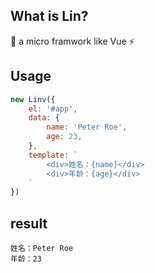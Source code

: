 <!--
 * @Descripttion: 
 * @Author: 林舒恒
 * @Date: 2021-09-30 11:33:51
 * @LastEditors: 林舒恒
 * @LastEditTime: 2021-09-30 20:27:09
-->
## What is Lin?

:rocket: a micro framwork like Vue :zap: 

## Usage

```js
new Linv({
    el: '#app',
    data: {
        name: 'Peter Roe',
        age: 23,
    },
    template: `
        <div>姓名：{name}</div>
        <div>年龄：{age}</div>
    `
})
```

## result

```
姓名：Peter Roe
年龄：23
```